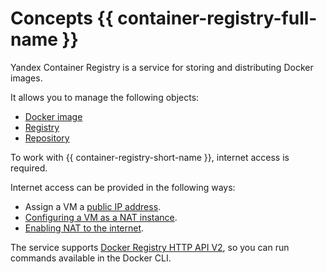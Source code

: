 # Concepts {{ container-registry-full-name }}

Yandex Container Registry is a service for storing and distributing Docker images.

It allows you to manage the following objects:

* [Docker image](docker-image.md)
* [Registry](registry.md)
* [Repository](repository.md)

To work with {{ container-registry-short-name }}, internet access is required.

Internet access can be provided in the following ways:

* Assign a VM a [public IP address](../../vpc/concepts/address.md#public-addresses).
* [Configuring a VM as a NAT instance](../../solutions/routing/nat-instance.md).
* [Enabling NAT to the internet](../../vpc/operations/enable-nat.md).

The service supports [Docker Registry HTTP API V2](https://docs.docker.com/registry/spec/api/), so you can run commands available in the Docker CLI.

